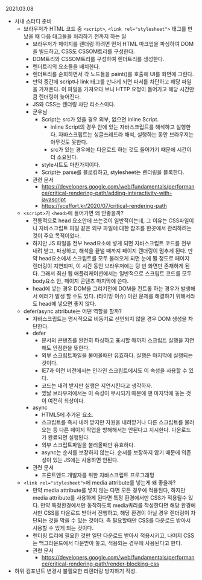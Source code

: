 2021.03.08

- 사내 스터디 준비
	- 브라우저가 HTML 코드 중 `<script>`, `<link rel="stylesheet">` 태그를 만났을 때 다음 태그들을 처리하기 전까지 하는 일
		- 브라우저가 페이지를 렌더링 하려면 먼저 HTML 마크업을 파싱하여 DOM을 빌드하고, CSS도 CSSOM트리를 구성한다.
		- DOM트리와 CSSOM트리를 구성하여 렌더트리를 생성한다.
		- 렌더트리의 요소들을 배치한다.
		- 렌더트리를 순회하면서 각 노드들을 paint()를 호출해 UI를 화면에 그린다.
		- 만약 중간에 script나 link 태그를 만나게 되면 파서를 차단하고 해당 파일을 가져온다. 이 파일을 가져오다 보니 HTTP 요청이 들어가고 해당 시간만큼 렌더링이 늦어진다.
		- JS와 CSS는 렌더링 차단 리소스이다. 
		- 군우님
			- Script는 src가 있을 경우 외부, 없으면 inline Script.
				- inline Script의 경우 안에 있는 자바스크립트를 해석하고 실행한다. 자바스크립트는 싱글쓰레드라 해석, 실행하는 동안 브라우저는 아무것도 못한다.
				- src가 있는 경우에는 다운로드 하는 것도 들어가기 때문에 시간이 더 소요된다.
			- style시트도 마찬가지이다. 
			- Script는 parse를 블로킹하고, stylesheet는 렌더링을 블록한다.
		- 관련 문서
			- https://developers.google.com/web/fundamentals/performance/critical-rendering-path/adding-interactivity-with-javascript
			- https://yceffort.kr/2020/07/critical-rendering-path
	- `<script>`가 `<head>`에 들어가면 왜 안좋을까?
		- 전통적으로 head 요소안에 쓰는것이 일반적이는데, 그 이유는 CSS파일이나 자바스크립트 파일 같은 외부 파일에 대한 참조를 한곳에서 관리하려는 것이 주요 목적이었다.
		- 하지만 JS 파일을 전부 head요소에 넣게 되면 자바스크립트 코드를 전부 내려 받고, 파싱하고, 해석을 끝낼 때까지 페이지 렌더링이 멈추게 된다. 만약 head요소에서 스크립트를 모두 불러오게 되면 눈에 뛸 정도로 페이지 렌더링이 지연되며, 이 시간 동안 브라우저에는 텅 빈 화면만 존재하게 된다. 그래서 최신 웹 애플리케이션에서는 일반적으로 스크립트 코드를 모두 body요소 안, 페이지 콘텐츠 마지막에 쓴다.
		- head에 넣는 경우 DOM을 그리기전에 DOM을 컨트롤 하는 경우가 발생해서 에러가 발생 할 수도 있다. (타이밍 이슈) 이런 문제를 해결하기 위해서라도 head에 넣으면 좋지 않다.
	- defer/async attribute는 어떤 역할을 할까?
		- 자바스크립트는 명시적으로 비동기로 선언되지 않을 경우 DOM 생성을 차단한다.
		- defer
			- 문서의 콘텐츠를 완전히 파싱하고 표시할 때까지 스크립트 실행을 지연해도 안점한을 뜻한다.
			- 외부 스크립트파일을 불어올때만 유효하다. 실행은 마지막에 실행되는 것이다.
			- IE7과 이전 버전에서는 인라인 스크립트에서도 이 속성을 사용할 수 있다.
			- 코드는 내려 받지만 실행은 지연시킨다고 생각하자.
			- 옜날 브라우저에서는 이 속성이 무시되기 때문에 맨 마지막에 놓는 것이 여전히 최상이다.
		- async
			- HTML5에 추가된 요소.
			- 스크립트를 즉시 내려 받지만 자원을 내려받거나 다른 스크립트를 불러오는 등 다른 페이지 작업을 방해해서는 안된다고 지시한다. 다운로드가 완료되면 실행된다.
			- 외부 스크립트파일을 불러올때만 유효하다.
			- async는 순서를 보장하지 않는다. 순서를 보장하지 않기 때문에 의존성이 있는 JS에는 사용하면 안된다.
		- 관련 문서
			- 프론트엔드 개발자를 위한 자바스크립트 프로그래밍
	- `<link rel="stylesheet">`에 media attribute를 넣는게 왜 좋을까?
		- 만약 media attribute를 넣지 않는 다면 모든 경우에 적용된다, 하지만 media attribute를 사용하게 된다면 특정 환경에서만 CSS가 적용될수 있다. 만약 특정환경에서만 동작하도록 media쿼리를 작성한다면 해당 환경에서만 CSS를 다운로드 받아서 진행하고, 해당 환경이 아닐 경우 렌더링이 차단되는 것을 막을 수 있는 것이다. 즉 필요할때만 CSS를 다운로드 받아서 사용할 수 있게 되는 것이다. 
		- 렌더링 트리에 필요한 것만 일단 다운로드 받아서 적용시키고, 나머지 CSS는 백그라운드에서 다운받아 놓고, 적용되는 경우에 사용된다고 한다.
		- 관련 문서
			- https://developers.google.com/web/fundamentals/performance/critical-rendering-path/render-blocking-css
- 하위 컴포넌트 변경시 불필요한 리렌더링 방지하기 작성.